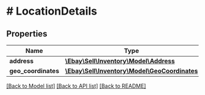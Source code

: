 # # LocationDetails

## Properties

Name | Type | Description | Notes
------------ | ------------- | ------------- | -------------
**address** | [**\Ebay\Sell\Inventory\Model\Address**](Address.md) |  | [optional]
**geo_coordinates** | [**\Ebay\Sell\Inventory\Model\GeoCoordinates**](GeoCoordinates.md) |  | [optional]

[[Back to Model list]](../../README.md#models) [[Back to API list]](../../README.md#endpoints) [[Back to README]](../../README.md)
